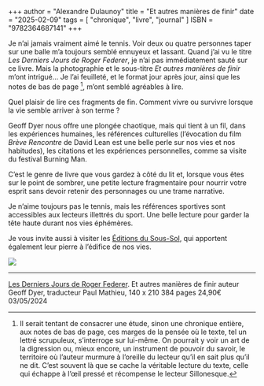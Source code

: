 +++
author = "Alexandre Dulaunoy"
title = "Et autres manières de finir"
date = "2025-02-09"
tags = [
    "chronique", "livre", "journal"
]
ISBN = "9782364687141"
+++

Je n’ai jamais vraiment aimé le tennis. Voir deux ou quatre personnes taper sur une balle m’a toujours semblé ennuyeux et lassant. Quand j’ai vu le titre *Les Derniers Jours de Roger Federer*, je n’ai pas immédiatement sauté sur ce livre. Mais la photographie et le sous-titre *Et autres manières de finir* m’ont intrigué... Je l’ai feuilleté, et le format jour après jour, ainsi que les notes de bas de page [^1], m’ont semblé agréables à lire.

Quel plaisir de lire ces fragments de fin. Comment vivre ou survivre lorsque la vie semble arriver à son terme ?

Geoff Dyer nous offre une plongée chaotique, mais qui tient à un fil, dans les expériences humaines, les références culturelles (l’évocation du film *Brève Rencontre* de David Lean est une belle perle sur nos vies et nos habitudes),  les citations et les expériences personnelles, comme sa visite du festival Burning Man.

C’est le genre de livre que vous gardez à côté du lit et, lorsque vous êtes sur le point de sombrer,  une petite lecture fragmentaire pour nourrir votre esprit sans devoir retenir des personnages ou une trame narrative.

Je n’aime toujours pas le tennis, mais les références sportives sont accessibles aux lecteurs illettrés du sport. Une belle lecture pour garder la tête haute durant nos vies éphémères.

Je vous invite aussi à visiter les [Éditions du Sous-Sol](https://editions-du-sous-sol.com/), qui apportent également leur pierre à l’édifice de nos vies.

![](/images/autres-manieres-de-finir.jpg)

[^1]: Il serait tentant de consacrer une étude, sinon une chronique entière, aux notes de bas de page, ces marges de la pensée où le texte, tel un lettré scrupuleux, s’interroge sur lui-même. On pourrait y voir un art de la digression ou, mieux encore, un instrument de pouvoir du savoir, le territoire où l’auteur murmure à l’oreille du lecteur qu’il en sait plus qu’il ne dit. C’est souvent là que se cache la véritable lecture du texte, celle qui échappe à l’œil pressé et récompense le lecteur Sillonesque. 

---
[Les Derniers Jours de Roger Federer](https://editions-du-sous-sol.com/publication/derniers-jours-de-roger-federer/). Et autres manières de finir auteur Geoff Dyer, traducteur Paul Mathieu, 140 x 210 384 pages 24,90€ 03/05/2024
